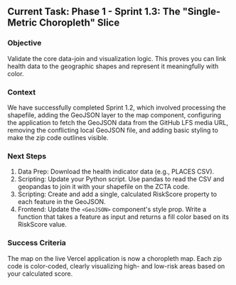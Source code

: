 ## Current Task: Phase 1 - Sprint 1.3: The "Single-Metric Choropleth" Slice

### Objective
Validate the core data-join and visualization logic. This proves you can link health data to the geographic shapes and represent it meaningfully with color.

### Context
We have successfully completed Sprint 1.2, which involved processing the shapefile, adding the GeoJSON layer to the map component, configuring the application to fetch the GeoJSON data from the GitHub LFS media URL, removing the conflicting local GeoJSON file, and adding basic styling to make the zip code outlines visible.

### Next Steps
1. Data Prep: Download the health indicator data (e.g., PLACES CSV).
2. Scripting: Update your Python script. Use pandas to read the CSV and geopandas to join it with your shapefile on the ZCTA code.
3. Scripting: Create and add a single, calculated RiskScore property to each feature in the GeoJSON.
4. Frontend: Update the `<GeoJSON>` component's style prop. Write a function that takes a feature as input and returns a fill color based on its RiskScore value.

### Success Criteria
The map on the live Vercel application is now a choropleth map. Each zip code is color-coded, clearly visualizing high- and low-risk areas based on your calculated score.
